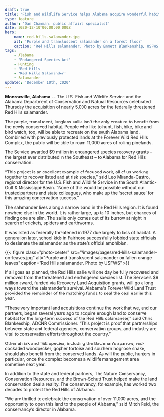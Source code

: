```yaml
---
draft: true
title: 'Fish and Wildlife Service helps Alabama acquire wonderful habitat for rare salamander'
type: feature
author: 'Dan Chapman, public affairs specialist'
date: 2020-12-10T00:00:00.000Z
hero:
    name: red-hills-salamander.jpg
    alt: 'Purple and transluscent salamander on a forest floor'
    caption: 'Red Hills salamander. Photo by Emmett Blankenship, USFWS'
tags:
    - Alabama
    - 'Endangered Species Act'
    - Hunting
    - 'Red Hills'
    - 'Red Hills Salamander'
    - Salamander 
updated: 'December 10th, 2020'
---
```


**Monroeville, Alabama** -- The U.S. Fish and Wildlife Service and the Alabama Department of Conservation and Natural Resources celebrated Thursday the acquisition of nearly 5,000 acres for the federally threatened Red Hills salamander. 

The purple, translucent, lungless sallie isn’t the only creature to benefit from the newly conserved habitat. People who like to hunt, fish, hike, bike and bird watch, too, will be able to recreate on the south Alabama land. Combined with previously protected lands at the Forever Wild Red Hills Complex, the public will be able to roam 11,000 acres of rolling pinelands.

The Service awarded $9 million in endangered species recovery grants – the largest ever distributed in the Southeast – to Alabama for Red Hills conservation.

“This project is an excellent example of focused work, all of us working together to recover listed and at risk species,” said Leo Miranda-Castro, regional director for the U.S. Fish and Wildlife Service in the South Atlantic-Gulf & Mississippi-Basin. “None of this would be possible without our trusted partners and state colleagues, who make up the ‘secret sauce’ for this amazing conservation success.” 

The salamander lives along a narrow band in the Red Hills region. It is found nowhere else in the world. It is rather large, up to 10 inches, but chances of finding one are slim. The sallie only comes out of its burrow at night in search of crickets, spiders and earthworms. 

It was listed as federally threatened in 1977 due largely to loss of habitat. A generation later, school kids in Fairhope successfully lobbied state officials to designate the salamander as the state’s official amphibian.

{{< figure class="photo-center" src="/images/pages/red-hills-salamander-on-leaves.jpg" alt="Purple and transluscent salamander on fallen orange leaves" caption="Red Hills salamander. Photo by USFWS" >}}

If all goes as planned, the Red Hills sallie will one day be fully recovered and removed from the threatened and endangered species list. The Service’s $9 million award, funded via Recovery Land Acquisition grants, will go a long ways toward the salamander’s survival. Alabama's Forever Wild Land Trust provided the remainder of the matching funds to seal the deal earlier this year.

“These very important land acquisitions continue the work that we, and our partners, began several years ago to acquire enough land to conserve habitat for the long-term success of the Red Hills salamander,” said Chris Blankenship, ADCNR Commissioner. “This project is proof that partnerships between state and federal agencies, conservation groups, and industry are vital to conservation efforts throughout the country.”

Other at risk and T&E species, including the Bachman’s sparrow, red-cockaded woodpecker, gopher tortoise and southern hognose snake, should also benefit from the conserved lands. As will the public, hunters in particular, once the complex becomes a wildlife management area sometime next year. 

In addition to the state and federal partners, The Nature Conservancy, Conservation Resources, and the Brown-Schutt Trust helped make the land conservation deal a reality. The conservancy, for example, has worked two decades to protect the Red Hills of Alabama.

“We are thrilled to celebrate the conservation of over 11,000 acres, and the opportunity to open this land to the people of Alabama,” said Mitch Reid, the conservancy’s director in Alabama.
